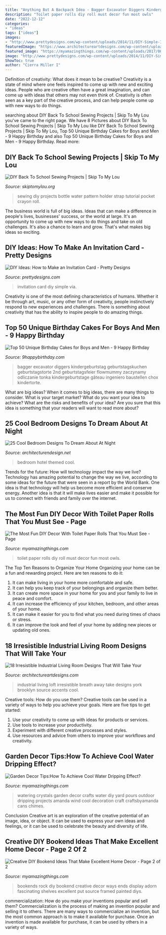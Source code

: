 ```yaml
---
title: "Anything But A Backpack Idea - Bagger Excavator Diggers Kindergeburtstag Geburtstagskuchen Geburtstagstorte 2nd Geburtstagsfeier Flowmummy Zaczynamy Odliczanie Tonka Kindergeburtstage Gâteau Ingeniero Baustellen Chox Kindertorte"
description: "Toilet paper rolls diy roll must decor fun most owls"
date: "2022-12-12"
categories:
- "ideas"
tags: ["ideas"]
images:
- "http://www.prettydesigns.com/wp-content/uploads/2014/11/DIY-Simple-Invitation-Card.jpg"
featuredImage: "https://www.architectureartdesigns.com/wp-content/uploads/2017/08/18-Irresistible-Industrial-Living-Room-Designs-That-Will-Take-Your-Breath-Away-2.jpg"
featured_image: "https://myamazingthings.com/wp-content/uploads/2017/06/watering-can-with-crystals-1.jpg"
image: "http://www.prettydesigns.com/wp-content/uploads/2014/11/DIY-Simple-Invitation-Card.jpg"
ShowToc: true
author: "Cierra Miller I"
---
```



Definition of creativity: What does it mean to be creative?
Creativity is a state of mind where one feels inspired to come up with new and exciting ideas. People who are creative often have a great imagination, and can come up with ideas that others may not even think of. Creativity is often seen as a key part of the creative process, and can help people come up with new ways to do things.

	

		
searching about DIY Back To School Sewing Projects | Skip To My Lou you've came to the right page. We have 8 Pictures about DIY Back To School Sewing Projects | Skip To My Lou like DIY Back To School Sewing Projects | Skip To My Lou, Top 50 Unique Birthday Cakes for Boys and Men - 9 Happy Birthday and also Top 50 Unique Birthday Cakes for Boys and Men - 9 Happy Birthday. Read more:
		
    
## DIY Back To School Sewing Projects | Skip To My Lou

<img loading=lazy src="http://www.skiptomylou.org/wp-content/uploads/2016/08/Water-Bottle-Holder-with-Free-Pattern-Artzy-Creations.jpg" onerror="this.onerror=null;this.src='https://tse3.mm.bing.net/th?id=OIP.KiutxnyTGo8E9n0qoQtPSwHaLH&amp;pid=15.1';" alt="DIY Back To School Sewing Projects | Skip To My Lou">

_Source: skiptomylou.org_

>sewing diy projects bottle water pattern holder strap tutorial pocket crayon roll. 

	

The business world is full of big ideas. Ideas that can make a difference in people's lives, businesses' success, or the world at large. It's an opportunity to come up with new ways to do things and take on old challenges. It's also a chance to learn and grow. That's what makes big ideas so exciting.

    
## DIY Ideas: How To Make An Invitation Card - Pretty Designs

<img loading=lazy src="http://www.prettydesigns.com/wp-content/uploads/2014/11/DIY-Simple-Invitation-Card.jpg" onerror="this.onerror=null;this.src='https://tse1.mm.bing.net/th?id=OIP.OSJFOWReXFp2WJfKrNv9FQHaPC&amp;pid=15.1';" alt="DIY Ideas: How to Make an Invitation Card - Pretty Designs">

_Source: prettydesigns.com_

>invitation card diy simple via. 

	

Creativity is one of the most defining characteristics of humans. Whether it be through art, music, or any other form of creativity, people instinctively respond to new experiences and challenges. There is something about creativity that has the ability to inspire people to do amazing things.

    
## Top 50 Unique Birthday Cakes For Boys And Men - 9 Happy Birthday

<img loading=lazy src="https://www.9happybirthday.com/wp-content/uploads/2017/10/Unique-Birthday-Cake-for-little-man-640x563.jpg" onerror="this.onerror=null;this.src='https://tse2.mm.bing.net/th?id=OIP.eBB-Rmb_4UXb79dhKPNodwHaGg&amp;pid=15.1';" alt="Top 50 Unique Birthday Cakes for Boys and Men - 9 Happy Birthday">

_Source: 9happybirthday.com_

>bagger excavator diggers kindergeburtstag geburtstagskuchen geburtstagstorte 2nd geburtstagsfeier flowmummy zaczynamy odliczanie tonka kindergeburtstage gâteau ingeniero baustellen chox kindertorte. 

	

What are big ideas?
When it comes to big ideas, there are many things to consider. What is your target market? What do you want your idea to achieve? What are the risks and benefits of your idea? Are you sure that this idea is something that your readers will want to read more about?

    
## 25 Cool Bedroom Designs To Dream About At Night

<img loading=lazy src="https://cdn.architecturendesign.net/wp-content/uploads/2014/09/15-Underwater-sea-themed-hotel-room.jpeg" onerror="this.onerror=null;this.src='https://tse3.mm.bing.net/th?id=OIP.UW_bsjprUTVYkR_6PXdcmQHaE8&amp;pid=15.1';" alt="25 Cool Bedroom Designs To Dream About At Night">

_Source: architecturendesign.net_

>bedroom hotel themed cool. 

	

Trends for the future: How will technology impact the way we live?
Technology has amazing potential to change the way we live, according to some ideas for the future that were seen in a report by the World Bank. One idea is that technology will help us become more efficient and conserve energy. Another idea is that it will make lives easier and make it possible for us to connect with friends and family over the internet.

    
## The Most Fun DIY Decor With Toilet Paper Rolls That You Must See - Page

<img loading=lazy src="http://myamazingthings.com/wp-content/uploads/2017/06/toilet-paper-roll-diy-6.jpg" onerror="this.onerror=null;this.src='https://tse2.mm.bing.net/th?id=OIP.onNpO3Oxob0HtTGg9G_1rgHaGF&amp;pid=15.1';" alt="The Most Fun DIY Decor With Toilet Paper Rolls That You Must See - Page">

_Source: myamazingthings.com_

>toilet paper rolls diy roll must decor fun most owls. 

	

The Top Ten Reasons to Organize Your Home
Organizing your home can be a fun and rewarding project. Here are ten reasons to do it: 
1. It can make living in your home more comfortable and safe.
2. It can help you keep track of your belongings and organize them better. 
3. It can create more space in your home for you and your family to live in peace and comfort. 
4. It can increase the efficiency of your kitchen, bedroom, and other areas of your home. 
5. It can make it easier for you to find what you need during times of chaos or stress. 
6. It can improve the look and feel of your home by adding new pieces or updating old ones. 

    
## 18 Irresistible Industrial Living Room Designs That Will Take Your

<img loading=lazy src="https://www.architectureartdesigns.com/wp-content/uploads/2017/08/18-Irresistible-Industrial-Living-Room-Designs-That-Will-Take-Your-Breath-Away-2.jpg" onerror="this.onerror=null;this.src='https://tse3.mm.bing.net/th?id=OIP.cy6YIdnGo0uBOuP40iW85gHaE8&amp;pid=15.1';" alt="18 Irresistible Industrial Living Room Designs That Will Take Your">

_Source: architectureartdesigns.com_

>industrial living loft irresistible breath away take designs york brooklyn source accents cool. 

	

Creative tools: How do you use them?
Creative tools can be used in a variety of ways to help you achieve your goals. Here are five tips to get started: 
1. Use your creativity to come up with ideas for products or services.
2. Use tools to increase your productivity.
3. Experiment with different creative processes and styles.
4. Use resources and advice from others to improve your workflows and creativity.

    
## Garden Decor Tips:How To Achieve Cool Water Dripping Effect?

<img loading=lazy src="https://myamazingthings.com/wp-content/uploads/2017/06/watering-can-with-crystals-1.jpg" onerror="this.onerror=null;this.src='https://tse1.mm.bing.net/th?id=OIP.skBiPaFJp7eqW17LNMQ3-gHaLH&amp;pid=15.1';" alt="Garden Decor Tips:How To Achieve Cool Water Dripping Effect?">

_Source: myamazingthings.com_

>watering crystals garden decor crafts water diy yard pours outdoor dripping projects amanda wind cool decoration craft craftsbyamanda cans chimes. 

	

Conclusion
Creative art is an exploration of the creative potential of an image, idea, or object. It can be used to express your own ideas and feelings, or it can be used to celebrate the beauty and diversity of life.

    
## Creative DIY Bookend Ideas That Make Excellent Home Decor - Page 2 Of 2

<img loading=lazy src="http://myamazingthings.com/wp-content/uploads/2017/07/bookend-ideas-7.jpg" onerror="this.onerror=null;this.src='https://tse2.mm.bing.net/th?id=OIP.2i8vVow55vX0_F7LZzpuTgHaEH&amp;pid=15.1';" alt="Creative DIY Bookend Ideas That Make Excellent Home Decor - Page 2 of 2">

_Source: myamazingthings.com_

>bookends rock diy bookend creative decor ways ends display adorn fascinating shelves excellent put source framed painted diys. 

	

commercialization: How do you make your inventions popular and sell them?
Commercialization is the process of making an invention popular and selling it to others. There are many ways to commercialize an invention, but the most common approach is to make it available for purchase. Once an invention is made available for purchase, it can be used by others in a variety of ways.

